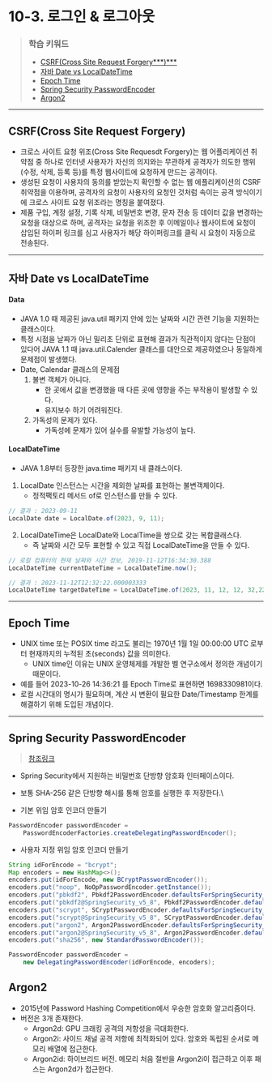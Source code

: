 # 10-3. 로그인 & 로그아웃

> ### 학습 키워드
>
> * [CSRF(Cross Site Request Forgery\*\*\*)\*\*\*](10-3.-and.md#csrf-cross-site-request-forgery)
> * [자바 Date vs LocalDateTime](10-3.-and.md#date-vs-localdatetime)
> * [Epoch Time](10-3.-and.md#epoch-time)
> * [Spring Security PasswordEncoder](10-3.-and.md#spring-security-passwordencoder)
> * [Argon2](10-3.-and.md#argon2)

***

## CSRF(Cross Site Request Forgery)

* 크로스 사이트 요청 위조(Cross Site Requesdt Forgery)는 웹 어플리케이션 취약점 중 하나로 인터넷 사용자가 자신의 의지와는 무관하게 공격자가 의도한 행위(수정, 삭제, 등록 등)를 특정 웹사이트에 요청하게 만드는 공격이다.
* 생성된 요청이 사용자의 동의를 받았는지 확인할 수 없는 웹 에플리케이션의 CSRF 취약점을 이용하며, 공격자의 요청이 사용자의 요청인 것처럼 속이는 공격 방식이기에 크로스 사이트 요청 위조라는 명칭을 붙여졌다.
* 제품 구입, 계정 설정, 기록 삭제, 비밀번호 변경, 문자 전송 등 데이터 값을 변경하는 요청을 대상으로 하며, 공격자는 요청을 위조한 후 이메일이나 웹사이트에 요청이 삽입된 하이퍼 링크를 심고 사용자가 해당 하이퍼링크를 클릭 시 요청이 자동으로 전송된다.

***

## 자바 Date vs LocalDateTime

#### Data

* JAVA 1.0 때 제공된 java.util 패키지 안에 있는 날짜와 시간 관련 기능을 지원하는 클래스이다.
* 특정 시점을 날짜가 아닌 밀리초 단위로 표현해 결과가 직관적이지 않다는 단점이 있다어 JAVA 1.1 때 java.util.Calender 클래스를 대안으로 제공하였으나 동일하게 문제점이 발생했다.
* Date, Calendar 클래스의 문제점
  1. 불변 객체가 아니다.
     * 한 곳에서 값을 변경했을 때 다른 곳에 영향을 주는 부작용이 발생할 수 있다.
     * 유지보수 하기 어려워진다.
  2. 가독성의 문제가 있다.
     * 가독성에 문제가 있어 실수를 유발할 가능성이 높다.

#### LocalDateTime

* JAVA 1.8부터 등장한 java.time 패키지 내 클래스이다.

1. LocalDate 인스턴스는 시간을 제외한 날짜를 표현하는 불변객체이다.
   * 정적팩토리 메서드 of로 인스턴스를 만들 수 있다.

```java
// 결과 : 2023-09-11
LocalDate date = LocalDate.of(2023, 9, 11);  
```

2. LocalDateTime은 LocalDate와 LocalTime을 쌍으로 갖는 복합클래스다.
   * 즉 날짜와 시간 모두 표현할 수 있고 직접 LocalDateTime을 만들 수 있다.

```java
// 로컬 컴퓨터의 현재 날짜와 시간 정보, 2019-11-12T16:34:30.388
LocalDateTime currentDateTime = LocalDateTime.now(); 

// 결과 : 2023-11-12T12:32:22.000003333
LocalDateTime targetDateTime = LocalDateTime.of(2023, 11, 12, 12, 32,22,3333);
```

***

## Epoch Time

* UNIX time 또는 POSIX time 라고도 불리는 1970년 1월 1일 00:00:00 UTC 로부터 현재까지의 누적된 초(seconds) 값을 의미한다.
  * UNIX time인 이유는 UNIX 운영체제를 개발한 벨 연구소에서 정의한 개념이기 때문이다.
* 예를 들어 2023-10-26 14:36:21 를 Epoch Time로 표현하면 1698330981이다.
* 로컬 시간대의 명시가 필요하며, 계산 시 변환이 필요한 Date/Timestamp 한계를 해결하기 위해 도입된 개념이다.

***

## Spring Security PasswordEncoder&#x20;

> [참조링크](https://docs.spring.io/spring-security/reference/features/authentication/password-storage.html#authentication-password-storage)

* Spring Security에서 지원하는 비밀번호 단방향 암호화 인터페이스이다.
* 보통 SHA-256 같은 단방향 해시를 통해 암호를 실행한 후 저장한다.\

* 기본 위임 암호 인코더 만들기

```java
PasswordEncoder passwordEncoder =
    PasswordEncoderFactories.createDelegatingPasswordEncoder();
```

* 사용자 지정 위임 암호 인코더 만들기

```java
String idForEncode = "bcrypt";
Map encoders = new HashMap<>();
encoders.put(idForEncode, new BCryptPasswordEncoder());
encoders.put("noop", NoOpPasswordEncoder.getInstance());
encoders.put("pbkdf2", Pbkdf2PasswordEncoder.defaultsForSpringSecurity_v5_5());
encoders.put("pbkdf2@SpringSecurity_v5_8", Pbkdf2PasswordEncoder.defaultsForSpringSecurity_v5_8());
encoders.put("scrypt", SCryptPasswordEncoder.defaultsForSpringSecurity_v4_1());
encoders.put("scrypt@SpringSecurity_v5_8", SCryptPasswordEncoder.defaultsForSpringSecurity_v5_8());
encoders.put("argon2", Argon2PasswordEncoder.defaultsForSpringSecurity_v5_2());
encoders.put("argon2@SpringSecurity_v5_8", Argon2PasswordEncoder.defaultsForSpringSecurity_v5_8());
encoders.put("sha256", new StandardPasswordEncoder());

PasswordEncoder passwordEncoder =
    new DelegatingPasswordEncoder(idForEncode, encoders);
```

## Argon2

* 2015년에 Password Hashing Competition에서 우승한 암호화 알고리즘이다.
* 버전은 3개 존재한다.
  * Argon2d: GPU 크래킹 공격의 저항성을 극대화한다.
  * Argon2i: 사이드 채널 공격 저항에 최적화되어 있다. 암호와 독립된 순서로 메모리 배열에 접근한다.
  * Argon2id: 하이브리드 버전. 메모리 처음 절반을 Argon2i이 접근하고 이후 패스는 Argon2d가 접근한다.
